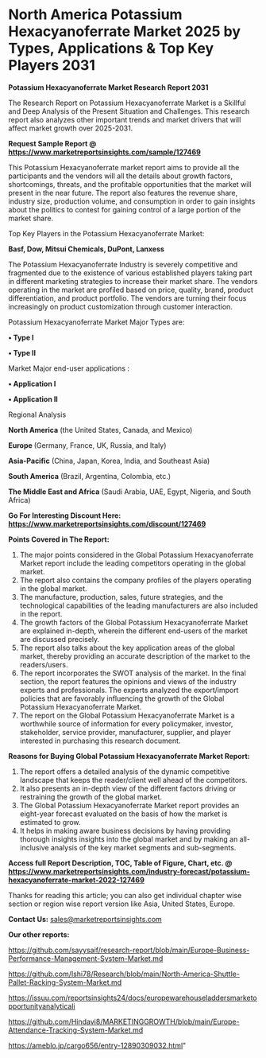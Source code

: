 # North America Potassium Hexacyanoferrate Market 2025 by Types, Applications & Top Key Players 2031

<strong>Potassium Hexacyanoferrate Market Research Report 2031</strong>

The Research Report on Potassium Hexacyanoferrate Market is a Skillful and Deep Analysis of the Present Situation and Challenges. This research report also analyzes other important trends and market drivers that will affect market growth over 2025-2031.

<strong>Request Sample Report @ <a href=https://www.marketreportsinsights.com/sample/127469>https://www.marketreportsinsights.com/sample/127469</a></strong>

This Potassium Hexacyanoferrate market report aims to provide all the participants and the vendors will all the details about growth factors, shortcomings, threats, and the profitable opportunities that the market will present in the near future. The report also features the revenue share, industry size, production volume, and consumption in order to gain insights about the politics to contest for gaining control of a large portion of the market share.

Top Key Players in the Potassium Hexacyanoferrate Market:

<strong>Basf, Dow, Mitsui Chemicals, DuPont, Lanxess</strong>

The Potassium Hexacyanoferrate Industry is severely competitive and fragmented due to the existence of various established players taking part in different marketing strategies to increase their market share. The vendors operating in the market are profiled based on price, quality, brand, product differentiation, and product portfolio. The vendors are turning their focus increasingly on product customization through customer interaction.

Potassium Hexacyanoferrate Market Major Types are:

<strong>• Type I

• Type II</strong>

Market Major end-user applications :

<strong>• Application I

• Application II</strong>

Regional Analysis

</u><strong><b>North America</b></strong> (the United States, Canada, and Mexico)

<strong><b>Europe </b></strong>(Germany, France, UK, Russia, and Italy)

<strong><b>Asia-Pacific</b></strong> (China, Japan, Korea, India, and Southeast Asia)

<strong><b>South America</b></strong> (Brazil, Argentina, Colombia, etc.)

<strong><b>The Middle East and Africa</b></strong> (Saudi Arabia, UAE, Egypt, Nigeria, and South Africa)

<strong>Go For Interesting Discount Here: <a href=https://www.marketreportsinsights.com/discount/127469>https://www.marketreportsinsights.com/discount/127469</a></strong>

<strong>Points Covered in The Report:</strong>
<ol>
  <li>The major points considered in the Global Potassium Hexacyanoferrate Market report include the leading competitors operating in the global market.</li>
  <li>The report also contains the company profiles of the players operating in the global market.</li>
  <li>The manufacture, production, sales, future strategies, and the technological capabilities of the leading manufacturers are also included in the report.</li>
  <li>The growth factors of the Global Potassium Hexacyanoferrate Market are explained in-depth, wherein the different end-users of the market are discussed precisely.</li>
  <li>The report also talks about the key application areas of the global market, thereby providing an accurate description of the market to the readers/users.</li>
  <li>The report incorporates the SWOT analysis of the market. In the final section, the report features the opinions and views of the industry experts and professionals. The experts analyzed the export/import policies that are favorably influencing the growth of the Global Potassium Hexacyanoferrate Market.</li>
  <li>The report on the Global Potassium Hexacyanoferrate Market is a worthwhile source of information for every policymaker, investor, stakeholder, service provider, manufacturer, supplier, and player interested in purchasing this research document.</li>
</ol>
<strong>Reasons for Buying Global Potassium Hexacyanoferrate Market Report:</strong>

<ol>
  <li>The report offers a detailed analysis of the dynamic competitive landscape that keeps the reader/client well ahead of the competitors.</li>
  <li>It also presents an in-depth view of the different factors driving or restraining the growth of the global market.</li>
  <li>The Global Potassium Hexacyanoferrate Market report provides an eight-year forecast evaluated on the basis of how the market is estimated to grow.</li>
  <li>It helps in making aware business decisions by having providing thorough insights insights into the global market and by making an all-inclusive analysis of the key market segments and sub-segments.</li>
</ol>
<strong>Access full Report Description, TOC, Table of Figure, Chart, etc. @ <a href=https://www.marketreportsinsights.com/industry-forecast/potassium-hexacyanoferrate-market-2022-127469>https://www.marketreportsinsights.com/industry-forecast/potassium-hexacyanoferrate-market-2022-127469</a></strong>


Thanks for reading this article; you can also get individual chapter wise section or region wise report version like Asia, United States, Europe.

<strong>Contact Us:</strong>
sales@marketreportsinsights.com

<strong>Our other reports:</strong>

<a href=https://github.com/sayysaif/research-report/blob/main/Europe-Business-Performance-Management-System-Market.md>https://github.com/sayysaif/research-report/blob/main/Europe-Business-Performance-Management-System-Market.md</a>

<a href=https://github.com/Ishi78/Research/blob/main/North-America-Shuttle-Pallet-Racking-System-Market.md>https://github.com/Ishi78/Research/blob/main/North-America-Shuttle-Pallet-Racking-System-Market.md</a>

<a href=https://issuu.com/reportsinsights24/docs/europewarehouseladdersmarketopportunityanalyticali>https://issuu.com/reportsinsights24/docs/europewarehouseladdersmarketopportunityanalyticali</a>

<a href=https://github.com/Hindavi8/MARKETINGGROWTH/blob/main/Europe-Attendance-Tracking-System-Market.md>https://github.com/Hindavi8/MARKETINGGROWTH/blob/main/Europe-Attendance-Tracking-System-Market.md</a>

<a href=https://ameblo.jp/cargo656/entry-12890309032.html>https://ameblo.jp/cargo656/entry-12890309032.html</a>"
